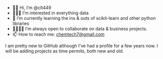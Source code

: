 - 👋🏾 Hi, I’m @clt449 
- 👨🏽‍💻 I’m interested in everything data
- 🌱 I’m currently learning the ins & outs of scikit-learn and other python libraries
- 🫱🏽‍🫲🏾 I’m always open to collaborate on data & business projects.
- 📫 How to reach me: chemtech7@gmail.com

I am pretty new to GitHub although I've had a profile for a few years now.
I will be adding projects as time permits, both new and old. 

<!---
clt449/clt449 is a ✨ special ✨ repository because its `README.md` (this file) appears on your GitHub profile.
You can click the Preview link to take a look at your changes.
--->

<!---
This is my first README.md
--->
